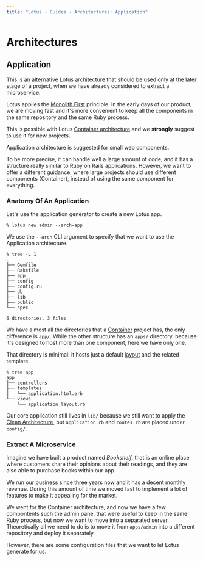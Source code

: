 ```yaml
---
title: "Lotus - Guides - Architectures: Application"
---
```


# Architectures

## Application

This is an alternative Lotus architecture that should be used only at the later stage of a project, when we have already considered to extract a microservice.

Lotus applies the [Monolith First](http://martinfowler.com/bliki/MonolithFirst.html) principle.
In the early days of our product, we are moving fast and it's more convenient to keep all the components in the same repository and the same Ruby process.

This is possible with Lotus [Container architecture](/guides/architectures/container) and we **strongly** suggest to use it for new projects.

Application architecture is suggested for small web components.

To be more precise, it can handle well a large amount of code, and it has a structure really similar to Ruby on Rails applications.
However, we want to offer a different guidance, where large projects should use different components (Container), instead of using the same component for everything.

### Anatomy Of An Application

Let's use the application generator to create a new Lotus app.

```shell
% lotus new admin --arch=app
```

We use the `--arch` CLI argument to specify that we want to use the Application architecture.

```shell
% tree -L 1
.
├── Gemfile
├── Rakefile
├── app
├── config
├── config.ru
├── db
├── lib
├── public
└── spec

6 directories, 3 files
```

We have almost all the directories that a [Container](/guides/architectures/container) project has, the only difference is `app/`.
While the other structure has an `apps/` directory, because it's designed to host more than one component, here we have only one.

That directory is minimal: it hosts just a default [layout](/guides/views/layouts) and the related template.

```shell
% tree app
app
├── controllers
├── templates
│   └── application.html.erb
└── views
    └── application_layout.rb
```

Our core application still lives in `lib/` because we still want to apply the [Clean Architecture](https://blog.8thlight.com/uncle-bob/2012/08/13/the-clean-architecture.html), but `application.rb` and `routes.rb` are placed under `config/`.

### Extract A Microservice

Imagine we have built a product named _Bookshelf_, that is an online place where customers share their opinions about their readings, and they are also able to purchase books within our app.

We run our business since three years now and it has a decent monthly revenue.
During this amount of time we moved fast to implement a lot of features to make it appealing for the market.

We went for the Container architecture, and now we have a few compontents such the admin pane, that were useful to keep in the same Ruby process, but now we want to move into a separated server.
Theoretically all we need to do is to move it from `apps/admin` into a different repository and deploy it separately.

However, there are some configuration files that we want to let Lotus generate for us.

